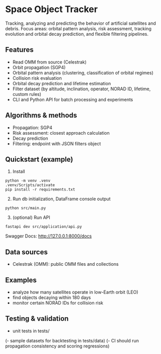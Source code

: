 # Space Object Tracker

Tracking, analyzing and predicting the behavior of artificial satellites and debris. Focus areas: orbital pattern analysis, risk assessment, tracking evolution and orbital decay prediction, and flexible filtering pipelines.

## Features

- Read OMM from source (Celestrak)
- Orbit propagation (SGP4)
- Orbital pattern analysis (clustering, classification of orbital regimes)
- Collision risk evaluation
- Orbital decay prediction and lifetime estimation
- Filter dataset (by altitude, inclination, operator, NORAD ID, lifetime, custom rules)
- CLI and Python API for batch processing and experiments

## Algorithms & methods

- Propagation: SGP4
- Risk assessment: closest approach calculation
- Decay prediction
- Filtering: endpoint with JSON filters object

## Quickstart (example)

1. Install

```
python -m venv .venv
.venv/Scripts/activate
pip install -r requirements.txt
```

2. Run db initialization, DataFrame console output

```
python src/main.py
```

3. (optional) Run API

```
fastapi dev src/application/api.py
```
Swagger Docs: http://127.0.0.1:8000/docs

## Data sources

- Celestrak (OMM): public OMM files and collections

## Examples

- analyze how many satellites operate in low-Earth orbit (LEO)
- find objects decaying within 180 days
- monitor certain NORAD IDs for collision risk

## Testing & validation

- unit tests in tests/

(- sample datasets for backtesting in tests/data)
(- CI should run propagation consistency and scoring regressions)
